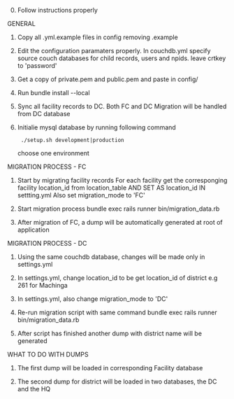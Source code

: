 0. Follow instructions properly

GENERAL
1. Copy all .yml.example files in config removing .example 

2. Edit the configuration paramaters properly. 
	 In couchdb.yml specify source couch databases for child records, users and npids. leave crtkey to 'password'

3. Get a copy of private.pem and public.pem and paste in config/ 

4. Run 
		bundle install --local 

5. Sync all facility records to DC. Both FC and DC Migration will be handled from DC database
	
6. Initialie mysql database by running following command
 		
		./setup.sh development|production
	
	  choose one environment

MIGRATION PROCESS - FC
1. Start by migrating facility records
		For each facility get the corresponging facility location_id from location_table AND SET AS location_id IN settting.yml
		Also set migration_mode to 'FC'

2. Start migration process 
			bundle exec rails runner bin/migration_data.rb

3. After migration of FC, a dump will be automatically generated at root of application


MIGRATION PROCESS - DC

1. Using the same couchdb database, changes will be made only in settings.yml
	  	
2. In settings.yml, change location_id to be get location_id of district e.g 261 for Machinga
	
3. In settings.yml, also change migration_mode to 'DC'

4. Re-run migration script with same command
		bundle exec rails runner bin/migration_data.rb

5. After script has finished another dump with district name will be generated

WHAT TO DO WITH DUMPS

1. The first dump will be loaded in corresponding Facility database

2. The second dump for district will be loaded in two databases, the DC and the HQ
	




